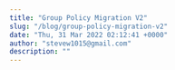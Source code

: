 ```yaml
---
title: "Group Policy Migration V2"
slug: "/blog/group-policy-migration-v2"
date: "Thu, 31 Mar 2022 02:12:41 +0000"
author: "stevew1015@gmail.com"
description: ""
---
```


